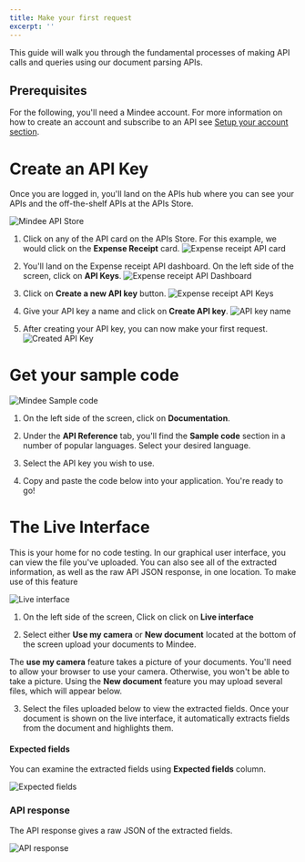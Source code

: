 ```yaml
---
title: Make your first request
excerpt: ''
---
```

This guide will walk you through the fundamental processes of making API calls and queries using our document parsing APIs.

## Prerequisites
For the following, you'll need a Mindee account. For more information on how to create an account and subscribe to an API see [Setup your account section](https://developers.mindee.com/docs/setup-your-account).

# Create an API Key
Once you are logged in, you'll land on the APIs hub where you can see your APIs and the off-the-shelf APIs at the APIs Store. 

![Mindee API Store](https://files.readme.io/c3fc0f4-Screenshot_2021-08-02_at_20.16.22.png "create an api key")


1. Click on any of the API card on the APIs Store. For this example, we would click on the **Expense Receipt** card. 
![Expense receipt API card](https://files.readme.io/f111f5b-Screenshot_2021-12-02_at_18.05.20.png "create an api key")

2. You'll land on the Expense receipt API dashboard. On the left side of the screen, click on **API Keys**.
![Expense receipt API Dashboard](https://files.readme.io/fba7946-Screenshot_2021-12-02_at_18.18.27.png "api keys")

3. Click on **Create a new API key** button.
![Expense receipt API Keys](https://files.readme.io/86f4f94-Screenshot_2021-12-02_at_18.19.19.png "api keys")

4. Give your API key a name and click on **Create API key**.
![API key name](https://files.readme.io/71656fb-3.4.jpg "api keys")

5. After creating your API key, you can now make your first request.
![Created API Key](https://files.readme.io/dac9804-Screenshot_2021-12-02_at_18.21.47.png "created API keys")


# Get your sample code
![Mindee Sample code](https://files.readme.io/b79f2fa-3.5.jpg "sample code")

1. On the left side of the screen, click on **Documentation**.
  
2. Under the **API Reference** tab, you'll find the **Sample code** section in a number of popular languages. Select your desired language.

3. Select the API key you wish to use.

4. Copy and paste the code below into your application. You're ready to go!



# The Live Interface
This is your home for no code testing. In our graphical user interface, you can view the file you've uploaded. You can also see all of the extracted information, as well as the raw API JSON response, in one location. To make use of this feature

![Live interface](https://files.readme.io/2e3e774-Screenshot_2022-01-08_at_01.02.01.png "live interface")


1. On the left side of the screen, Click on  click on **Live interface** 

2. Select either **Use my camera** or **New document** located at the bottom of the screen upload your documents to Mindee. 

The **use my camera** feature takes a picture of your documents. You'll need to allow your browser to use your camera. Otherwise, you won't be able to take a picture. Using the **New document** feature you may upload several files, which will appear below. 

3. Select the files uploaded below to view the extracted fields. Once your document is shown on the live interface, it automatically extracts fields from the document and highlights them. 




#### Expected fields
You can examine the extracted fields using **Expected fields** column. 

![Expected fields](https://files.readme.io/8ce50ae-Screenshot_2021-12-03_at_17.20.56.png "extracted fields ")

### API response
The API response gives a raw JSON of the extracted fields.

![API response](https://files.readme.io/05246cd-Screenshot_2021-12-03_at_17.20.46.png "API response")
